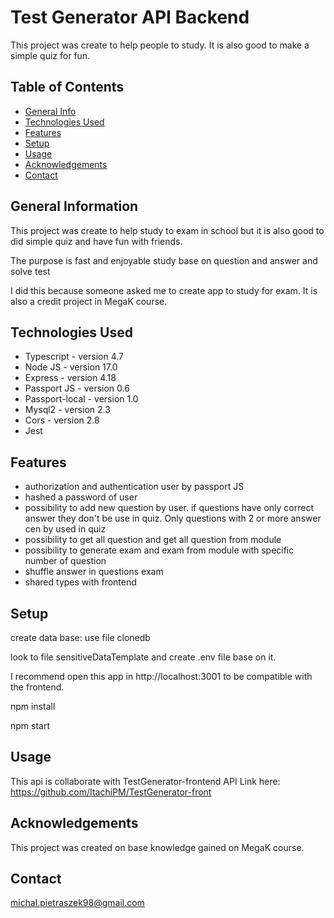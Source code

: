 # Test Generator API Backend
This project was create to help people to study. It is also good to make a simple quiz for fun.

## Table of Contents
* [General Info](#general-information)
* [Technologies Used](#technologies-used)
* [Features](#features)
* [Setup](#setup)
* [Usage](#usage)
* [Acknowledgements](#acknowledgements)
* [Contact](#contact)


## General Information
This project was create to help study to exam in school but it is also good to did simple quiz and have fun with friends.

The purpose is fast and enjoyable study base on question and answer and solve test

I did this because someone asked me to create app to study for exam.
It is also a credit project in MegaK course.


## Technologies Used
- Typescript - version 4.7
- Node JS - version 17.0
- Express - version 4.18
- Passport JS - version 0.6
- Passport-local - version 1.0
- Mysql2 - version 2.3
- Cors - version 2.8
- Jest


## Features
- authorization and authentication user by passport JS
- hashed a password of user
- possibility to add new question by user. if questions have only correct answer they don't be use in quiz. Only questions with 2 or more answer cen by used in quiz
- possibility to get all question and get all question from module
- possibility to generate exam and exam from module with specific number of question
- shuffle answer in questions exam
- shared types with frontend


## Setup
create data base:
use file clonedb

look to file sensitiveDataTemplate and create .env file base on it.

I recommend open this app in http://localhost:3001 to be compatible with the frontend.

npm install

npm start


## Usage
This api is collaborate with TestGenerator-frontend API Link here:
https://github.com/ItachiPM/TestGenerator-front



## Acknowledgements
This project was created on base knowledge gained on MegaK course.


## Contact
michal.pietraszek98@gmail.com
